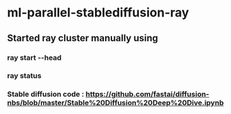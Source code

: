 # ml-parallel-stablediffusion-ray

## Started ray cluster manually using

### ray start --head
### ray status

### Stable diffusion code : https://github.com/fastai/diffusion-nbs/blob/master/Stable%20Diffusion%20Deep%20Dive.ipynb